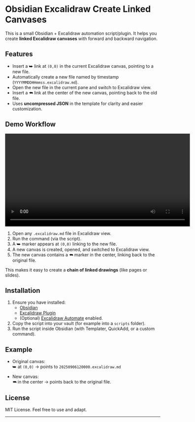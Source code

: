 # Obsidian Excalidraw Create Linked Canvases

This is a small Obsidian + Excalidraw automation script/plugin. It helps you create **linked Excalidraw canvases** with forward and backward navigation.

## Features

- Insert a ⮩ link at `(0,0)` in the current Excalidraw canvas, pointing to a new file.
- Automatically create a new file named by timestamp (`YYYYMMDDHHmmss.excalidraw.md`).
- Open the new file in the current pane and switch to Excalidraw view.
- Insert a ⮪ link at the center of the new canvas, pointing back to the old file.
- Uses **uncompressed JSON** in the template for clarity and easier customization.

## Demo Workflow

<video src="20250906031544excalidraw - 2025 - Obsidian v1912 2025-09-06 12-35-16_compressed.mp4" controls width="600"></video>

1. Open any `.excalidraw.md` file in Excalidraw view.  
2. Run the command (via the script).  
3. A ⮩ marker appears at `(0,0)` linking to the new file.  
4. A new canvas is created, opened, and switched to Excalidraw view.  
5. The new canvas contains a ⮪ marker in the center, linking back to the original file.

This makes it easy to create a **chain of linked drawings** (like pages or slides).

## Installation

1. Ensure you have installed:
   - [Obsidian](https://obsidian.md)
   - [Excalidraw Plugin](https://github.com/zsviczian/obsidian-excalidraw-plugin)
   - (Optional) [Excalidraw Automate](https://github.com/zsviczian/obsidian-excalidraw-plugin/wiki/Automate) enabled.
2. Copy the script into your vault (for example into a `scripts` folder).
3. Run the script inside Obsidian (with Templater, QuickAdd, or a custom command).

## Example

- Original canvas:  
  ⮩ at `(0,0)` → points to `20250906120000.excalidraw.md`  

- New canvas:  
  ⮪ in the center → points back to the original file.

## License

MIT License. Feel free to use and adapt.

---
